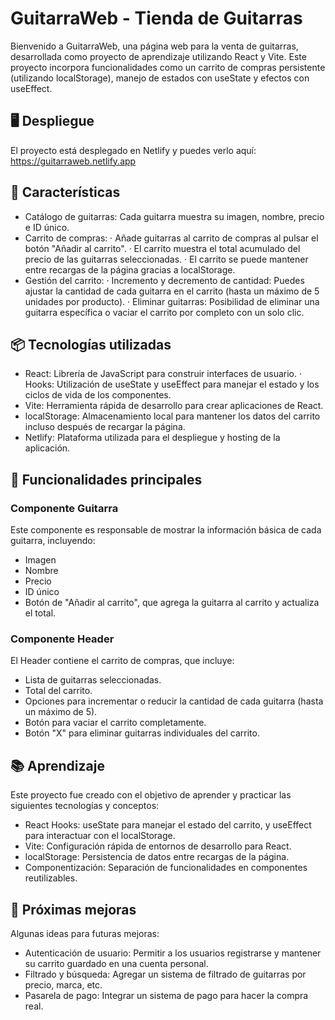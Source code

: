 # GuitarraWeb - Tienda de Guitarras
Bienvenido a GuitarraWeb, una página web para la venta de guitarras, desarrollada como proyecto de aprendizaje utilizando React y Vite. Este proyecto incorpora funcionalidades como un carrito de compras persistente (utilizando localStorage), manejo de estados con useState y efectos con useEffect.

## 🖥️ Despliegue
El proyecto está desplegado en Netlify y puedes verlo aquí: https://guitarraweb.netlify.app

## 🚀 Características
  - Catálogo de guitarras: Cada guitarra muestra su imagen, nombre, precio e ID único.
  - Carrito de compras:
    · Añade guitarras al carrito de compras al pulsar el botón "Añadir al carrito".
    · El carrito muestra el total acumulado del precio de las guitarras seleccionadas.
    · El carrito se puede mantener entre recargas de la página gracias a localStorage.
  - Gestión del carrito:
    · Incremento y decremento de cantidad: Puedes ajustar la cantidad de cada guitarra en el carrito (hasta un máximo de 5 unidades por producto).
    · Eliminar guitarras: Posibilidad de eliminar una guitarra específica o vaciar el carrito por completo con un solo clic.

## 📦 Tecnologías utilizadas
  - React: Librería de JavaScript para construir interfaces de usuario.
    · Hooks: Utilización de useState y useEffect para manejar el estado y los ciclos de vida de los componentes.
  - Vite: Herramienta rápida de desarrollo para crear aplicaciones de React.
  - localStorage: Almacenamiento local para mantener los datos del carrito incluso después de recargar la página.
  - Netlify: Plataforma utilizada para el despliegue y hosting de la aplicación.

## 🧩 Funcionalidades principales
### Componente Guitarra
Este componente es responsable de mostrar la información básica de cada guitarra, incluyendo:
- Imagen
- Nombre
- Precio
- ID único
- Botón de "Añadir al carrito", que agrega la guitarra al carrito y actualiza el total.

### Componente Header
El Header contiene el carrito de compras, que incluye:
- Lista de guitarras seleccionadas.
- Total del carrito.
- Opciones para incrementar o reducir la cantidad de cada guitarra (hasta un máximo de 5).
- Botón para vaciar el carrito completamente.
- Botón "X" para eliminar guitarras individuales del carrito.

## 📚 Aprendizaje
Este proyecto fue creado con el objetivo de aprender y practicar las siguientes tecnologías y conceptos:
 - React Hooks: useState para manejar el estado del carrito, y useEffect para interactuar con el localStorage.
 - Vite: Configuración rápida de entornos de desarrollo para React.
 - localStorage: Persistencia de datos entre recargas de la página.
 - Componentización: Separación de funcionalidades en componentes reutilizables.

## 🚀 Próximas mejoras
Algunas ideas para futuras mejoras:
- Autenticación de usuario: Permitir a los usuarios registrarse y mantener su carrito guardado en una cuenta personal.
- Filtrado y búsqueda: Agregar un sistema de filtrado de guitarras por precio, marca, etc.
- Pasarela de pago: Integrar un sistema de pago para hacer la compra real.
